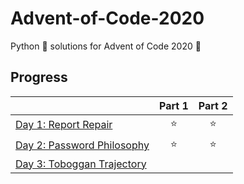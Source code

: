 # Advent-of-Code-2020

Python 🐍 solutions for Advent of Code 2020 🎄

## Progress

|  | Part 1 | Part 2 |
|---|:---:|:---:|
| [Day 1: Report Repair](day%201) | ⭐ | ⭐ |
| [Day 2: Password Philosophy](day%202) | ⭐ | ⭐ |
| [Day 3: Toboggan Trajectory](day%203) |  |  |
